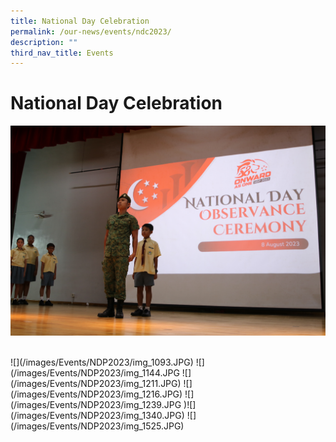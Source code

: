 ```yaml
---
title: National Day Celebration
permalink: /our-news/events/ndc2023/
description: ""
third_nav_title: Events
---
```

**National Day Celebration**
============================

![](/images/Events/NDP2023/img_1088.JPG)

<br>
 ![](/images/Events/NDP2023/img_1093.JPG) ![](/images/Events/NDP2023/img_1144.JPG ![](/images/Events/NDP2023/img_1211.JPG) ![](/images/Events/NDP2023/img_1216.JPG) ![](/images/Events/NDP2023/img_1239.JPG )![](/images/Events/NDP2023/img_1340.JPG) ![](/images/Events/NDP2023/img_1525.JPG)